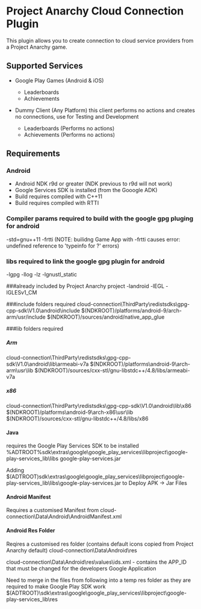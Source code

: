 # Project Anarchy Cloud Connection Plugin

This plugin allows you to create connection to cloud service providers from a Project Anarchy game.

## Supported Services
* Google Play Games (Android & iOS)
  * Leaderboards
  * Achievements
  
* Dummy Client (Any Platform)
   this client performs no actions and creates no connections, use for Testing and Development
  * Leaderboards (Performs no actions)
  * Achievements (Performs no actions)

## Requirements

### Android
* Android NDK r9d or greater (NDK previous to r9d will not work)
* Google Services SDK is installed (from the Gooogle ADK)
* Build requires compiled with C++11
* Build requires compiled with RTTI


### Compiler params required to build with the google gpg pluging for android
-std=gnu++11 -frtti 
(NOTE: builidng Game App with -frtti causes error: undefined reference to 'typeinfo for ?' errors)
### libs required to link the google gpg plugin for android
-lgpg
-llog -lz
-lgnustl_static

###already included by Project Anarchy project
-landroid -lEGL -lGLESv1_CM

###include folders required
cloud-connection\ThirdParty\redistsdks\gpg-cpp-sdk\V1.0\android\include
$(NDKROOT)/platforms/android-9/arch-arm/usr/include
$(NDKROOT)/sources/android/native_app_glue

###lib folders required

##### Arm
cloud-connection\ThirdParty\redistsdks\gpg-cpp-sdk\V1.0\android\lib\armeabi-v7a
$(NDKROOT)/platforms\android-9\arch-arm\usr\lib
$(NDKROOT)/sources/cxx-stl/gnu-libstdc++/4.8/libs/armeabi-v7a

##### x86
cloud-connection\ThirdParty\redistsdks\gpg-cpp-sdk\V1.0\android\lib\x86
$(NDKROOT)/platforms\android-9\arch-x86\usr\lib
$(NDKROOT)/sources/cxx-stl/gnu-libstdc++/4.8/libs/x86

#### Java
requires the Google Play Services SDK to be installed
%ADTROOT%sdk\extras\google\google_play_services\libproject\google-play-services_lib\libs
google-play-services.jar

Adding $(ADTROOT)sdk\extras\google\google_play_services\libproject\google-play-services_lib\libs\google-play-services.jar to Deploy APK -> Jar Files

#### Android Manifest
Requires a customised Manifest from
cloud-connection\Data\Android\AndroidManifest.xml

#### Android Res Folder
Reqires a customised res folder (contains default icons copied from Project Anarchy default)
cloud-connection\Data\Android\res

cloud-connection\Data\Android\res\values\ids.xml - contains the APP_ID that must be changed for the developers Google Application

Need to merge in the files from following into a temp res folder as they are required to make Google Play SDK work
$(ADTROOT)\sdk\extras\google\google_play_services\libproject\google-play-services_lib\res






